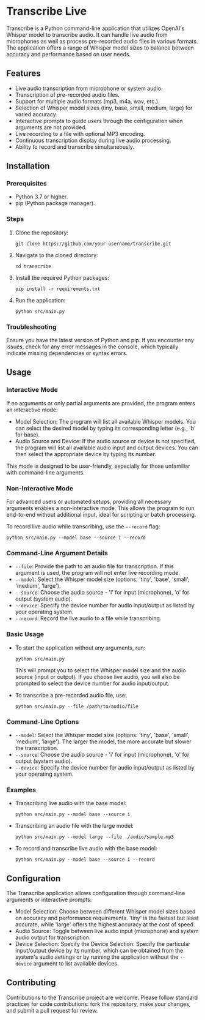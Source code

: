 # Transcribe Live

Transcribe is a Python command-line application that utilizes OpenAI's Whisper model to transcribe audio. It can handle live audio from microphones as well as process pre-recorded audio files in various formats. The application offers a range of Whisper model sizes to balance between accuracy and performance based on user needs.

## Features

- Live audio transcription from microphone or system audio.
- Transcription of pre-recorded audio files.
- Support for multiple audio formats (mp3, m4a, wav, etc.).
- Selection of Whisper model sizes (tiny, base, small, medium, large) for varied accuracy.
- Interactive prompts to guide users through the configuration when arguments are not provided.
- Live recording to a file with optional MP3 encoding.
- Continuous transcription display during live audio processing.
- Ability to record and transcribe simultaneously.

## Installation

### Prerequisites

- Python 3.7 or higher.
- pip (Python package manager).

### Steps

1. Clone the repository:

   `git clone https://github.com/your-username/transcribe.git`

2. Navigate to the cloned directory:

   `cd transcribe`

3. Install the required Python packages:

   `pip install -r requirements.txt`

4. Run the application:

   `python src/main.py`

### Troubleshooting

Ensure you have the latest version of Python and pip. If you encounter any issues, check for any error messages in the console, which typically indicate missing dependencies or syntax errors.

## Usage

### Interactive Mode

If no arguments or only partial arguments are provided, the program enters an interactive mode:

- Model Selection: The program will list all available Whisper models. You can select the desired model by typing its corresponding letter (e.g., 'b' for base).
- Audio Source and Device: If the audio source or device is not specified, the program will list all available audio input and output devices. You can then select the appropriate device by typing its number.

This mode is designed to be user-friendly, especially for those unfamiliar with command-line arguments.

### Non-Interactive Mode

For advanced users or automated setups, providing all necessary arguments enables a non-interactive mode. This allows the program to run end-to-end without additional input, ideal for scripting or batch processing.

To record live audio while transcribing, use the `--record` flag:

`python src/main.py --model base --source i --record`

### Command-Line Argument Details

- `--file`: Provide the path to an audio file for transcription. If this argument is used, the program will not enter live recording mode.
- `--model`: Select the Whisper model size (options: 'tiny', 'base', 'small', 'medium', 'large').
- `--source`: Choose the audio source - 'i' for input (microphone), 'o' for output (system audio).
- `--device`: Specify the device number for audio input/output as listed by your operating system.
- `--record`: Record the live audio to a file while transcribing.

### Basic Usage

- To start the application without any arguments, run:

  `python src/main.py`

  This will prompt you to select the Whisper model size and the audio source (input or output). If you choose live audio, you will also be prompted to select the device number for audio input/output.

- To transcribe a pre-recorded audio file, use:

  `python src/main.py --file /path/to/audio/file`

### Command-Line Options

- `--model`: Select the Whisper model size (options: 'tiny', 'base', 'small', 'medium', 'large'). The larger the model, the more accurate but slower the transcription.
- `--source`: Choose the audio source - 'i' for input (microphone), 'o' for output (system audio).
- `--device`: Specify the device number for audio input/output as listed by your operating system.

### Examples

- Transcribing live audio with the base model:

  `python src/main.py --model base --source i`

- Transcribing an audio file with the large model:

  `python src/main.py --model large --file ./audio/sample.mp3`

- To record and transcribe live audio with the base model:

  `python src/main.py --model base --source i --record`

## Configuration

The Transcribe application allows configuration through command-line arguments or interactive prompts:

- Model Selection: Choose between different Whisper model sizes based on accuracy and performance requirements. 'tiny' is the fastest but least accurate, while 'large' offers the highest accuracy at the cost of speed.
- Audio Source: Toggle between live audio input (microphone) and system audio output for transcription.
- Device Selection: Specify the Device Selection: Specify the particular input/output device by its number, which can be obtained from the system's audio settings or by running the application without the `--device` argument to list available devices.

## Contributing

Contributions to the Transcribe project are welcome. Please follow standard practices for code contributions: fork the repository, make your changes, and submit a pull request for review.
